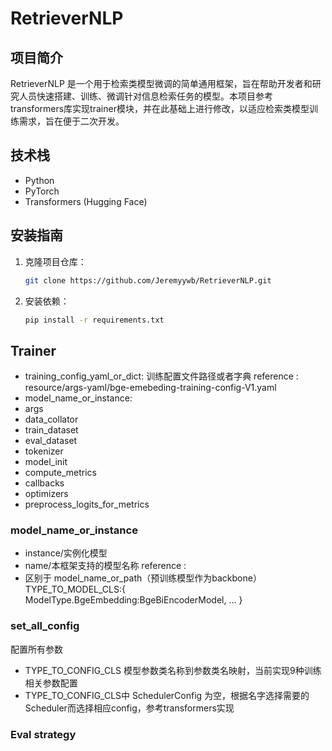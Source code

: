 # RetrieverNLP

## 项目简介

RetrieverNLP 是一个用于检索类模型微调的简单通用框架，旨在帮助开发者和研究人员快速搭建、训练、微调针对信息检索任务的模型。本项目参考transformers库实现trainer模块，并在此基础上进行修改，以适应检索类模型训练需求，旨在便于二次开发。

## 技术栈

- Python
- PyTorch
- Transformers (Hugging Face)


## 安装指南

1. 克隆项目仓库：
   ```bash
   git clone https://github.com/Jeremyywb/RetrieverNLP.git
   ```

2. 安装依赖：
   ```bash
   pip install -r requirements.txt
   ```

## Trainer
  - training_config_yaml_or_dict: 训练配置文件路径或者字典 reference :  resource/args-yaml/bge-emebeding-training-config-V1.yaml
  - model_name_or_instance: 
  - args
  - data_collator
  - train_dataset
  - eval_dataset
  - tokenizer
  - model_init
  - compute_metrics
  - callbacks
  - optimizers
  - preprocess_logits_for_metrics

### model_name_or_instance 
   - instance/实例化模型 
   - name/本框架支持的模型名称 reference :
   - 区别于 model_name_or_path（预训练模型作为backbone） 
TYPE_TO_MODEL_CLS:{
   ModelType.BgeEmbedding:BgeBiEncoderModel,
   ...
}

### set_all_config
配置所有参数
   - TYPE_TO_CONFIG_CLS 模型参数类名称到参数类名映射，当前实现9种训练相关参数配置
   - TYPE_TO_CONFIG_CLS中 SchedulerConfig 为空，根据名字选择需要的Scheduler而选择相应config，参考transformers实现

### Eval strategy
